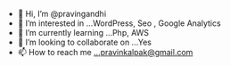 - 👋 Hi, I’m @pravingandhi
- 👀 I’m interested in ...WordPress, Seo , Google Analytics
- 🌱 I’m currently learning ...Php, AWS 
- 💞️ I’m looking to collaborate on ...Yes
- 📫 How to reach me ...pravinkalpak@gmail.com

<!---
pravingandhi/pravingandhi is a ✨ special ✨ repository because its `README.md` (this file) appears on your GitHub profile.
You can click the Preview link to take a look at your changes.
--->
